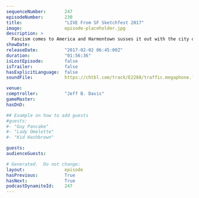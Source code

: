 ```yaml
---
sequenceNumber:       247
episodeNumber:        230
title:                "LIVE From SF Sketchfest 2017"
image:                episode-placeholder.jpg
description: >
  Fascism comes to America and Harmontown susses it out with the city of San Francisco. Watch the video at harmontown.com! Become a member. Original music made for Harmontown by Titanic Sinclair.
showDate:             
releaseDate:          "2017-02-02 06:45:00Z"
duration:             "01:56:36"
isLostEpisode:        false
isTrailer:            false
hasExplicitLanguage:  false
soundFile:            https://chtbl.com/track/E2288/traffic.megaphone.fm/STA7033395606.mp3?updated=1596827132

venue:                
comptroller:          "Jeff B. Davis"
gameMaster:           
hasDnD:               

## Example on how to add guests
#guests:
#- "Guy Pancake"
#- "Lady Omelette"
#- "Kid Hashbrown"

guests:
audienceGuests:

# Generated.  Do not change:
layout:               episode
hasPrevious:          True
hasNext:              True
podcastDynamiteId:    247
---
```

